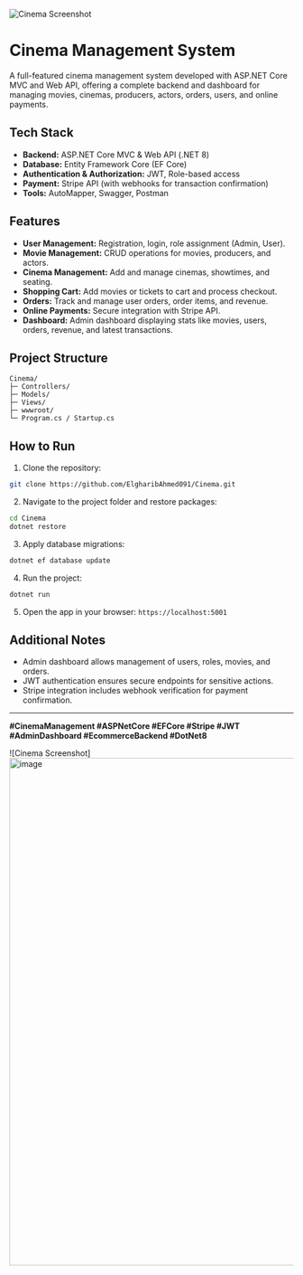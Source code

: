 ![Cinema Screenshot](https://github.com/user-attachments/assets/4c8d8be9-f9c0-4942-9303-3ef812a5c379 "Cinema App Screenshot")

# Cinema Management System

A full-featured cinema management system developed with ASP.NET Core MVC and Web API, offering a complete backend and dashboard for managing movies, cinemas, producers, actors, orders, users, and online payments.

## Tech Stack

* **Backend:** ASP.NET Core MVC & Web API (.NET 8)
* **Database:** Entity Framework Core (EF Core)
* **Authentication & Authorization:** JWT, Role-based access
* **Payment:** Stripe API (with webhooks for transaction confirmation)
* **Tools:** AutoMapper, Swagger, Postman

## Features

* **User Management:** Registration, login, role assignment (Admin, User).
* **Movie Management:** CRUD operations for movies, producers, and actors.
* **Cinema Management:** Add and manage cinemas, showtimes, and seating.
* **Shopping Cart:** Add movies or tickets to cart and process checkout.
* **Orders:** Track and manage user orders, order items, and revenue.
* **Online Payments:** Secure integration with Stripe API.
* **Dashboard:** Admin dashboard displaying stats like movies, users, orders, revenue, and latest transactions.

## Project Structure

```
Cinema/
├─ Controllers/
├─ Models/
├─ Views/
├─ wwwroot/
└─ Program.cs / Startup.cs
```

## How to Run

1. Clone the repository:

```bash
git clone https://github.com/ElgharibAhmed091/Cinema.git
```

2. Navigate to the project folder and restore packages:

```bash
cd Cinema
dotnet restore
```

3. Apply database migrations:

```bash
dotnet ef database update
```

4. Run the project:

```bash
dotnet run
```

5. Open the app in your browser: `https://localhost:5001`

## Additional Notes

* Admin dashboard allows management of users, roles, movies, and orders.
* JWT authentication ensures secure endpoints for sensitive actions.
* Stripe integration includes webhook verification for payment confirmation.

---

**#CinemaManagement #ASPNetCore #EFCore #Stripe #JWT #AdminDashboard #EcommerceBackend #DotNet8**


![Cinema Screenshot]<img width="1812" height="898" alt="image" src="https://github.com/user-attachments/assets/d535b6b6-52da-4032-80f4-0c392fc5784e" />
